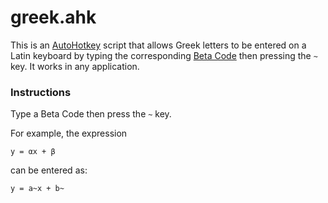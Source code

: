 # greek.ahk

This is an [AutoHotkey](http://www.autohotkey.com/) script that allows Greek 
letters to be entered on a Latin keyboard by typing the corresponding 
[Beta Code](https://en.wikipedia.org/wiki/Beta_Code) then pressing the `~` key. 
It works in any application. 

### Instructions

Type a Beta Code then press the `~` key.

For example, the expression

	y = αx + β

can be entered as:

	y = a~x + b~
